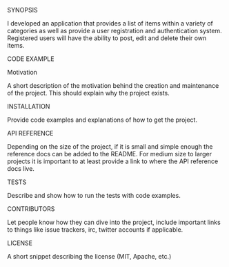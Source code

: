 SYNOPSIS

I developed an application that provides a list of items within a variety of categories as well as provide a user registration and authentication system. Registered users will have the ability to post, edit and delete their own items.

CODE EXAMPLE



Motivation

A short description of the motivation behind the creation and maintenance of the project. This should explain why the project exists.

INSTALLATION

Provide code examples and explanations of how to get the project.

API REFERENCE

Depending on the size of the project, if it is small and simple enough the reference docs can be added to the README. For medium size to larger projects it is important to at least provide a link to where the API reference docs live.

TESTS

Describe and show how to run the tests with code examples.

CONTRIBUTORS

Let people know how they can dive into the project, include important links to things like issue trackers, irc, twitter accounts if applicable.

LICENSE

A short snippet describing the license (MIT, Apache, etc.)